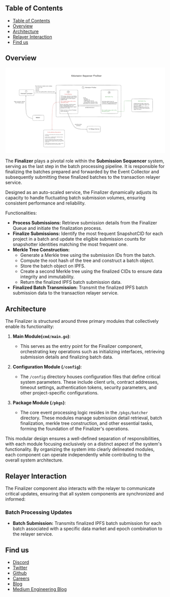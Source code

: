 ## Table of Contents
- [Table of Contents](#table-of-contents)
- [Overview](#overview)
- [Architecture](#architecture)
- [Relayer Interaction](#relayer-interaction)
- [Find us](#find-us)

## Overview

![Finalizer](docs/assets/FinalizerArchitecture.png)

The **Finalizer** plays a pivotal role within the **Submission Sequencer** system, serving as the last step in the batch processing pipeline. It is responsible for finalizing the batches prepared and forwarded by the Event Collector and subsequently submitting these finalized batches to the transaction relayer service.

Designed as an auto-scaled service, the Finalizer dynamically adjusts its capacity to handle fluctuating batch submission volumes, ensuring consistent performance and reliability.

Functionalities:

- **Process Submissions:** Retrieve submission details from the Finalizer Queue and initiate the finalization process.
- **Finalize Submissions:** Identify the most frequent SnapshotCID for each project in a batch and update the eligible submission counts for snapshotter identities matching the most frequent one.
- **Merkle Tree Construction:**
    - Generate a Merkle tree using the submission IDs from the batch.
    - Compute the root hash of the tree and construct a batch object.
    - Store the batch object on IPFS.
    - Create a second Merkle tree using the finalized CIDs to ensure data integrity and immutability.
    - Return the finalized IPFS batch submission data.
- **Finalized Batch Transmission:** Transmit the finalized IPFS batch submission data to the transaction relayer service.

## Architecture

The Finalizer is structured around three primary modules that collectively enable its functionality:

1. **Main Module(`cmd/main.go`)**:
   - This serves as the entry point for the Finalizer component, orchestrating key operations such as initializing interfaces, retrieving submission details and finalizing batch data.

2. **Configuration Module (`/config`)**:
   - The `/config` directory houses configuration files that define critical system parameters. These include client urls, contract addresses, timeout settings, authentication tokens, security parameters, and other project-specific configurations.

3. **Package Module (`/pkgs`)**:
   - The core event processing logic resides in the `/pkgs/batcher` directory. These modules manage submission detail retrieval, batch finalization, merkle tree construction, and other essential tasks, forming the foundation of the Finalizer's operations.

This modular design ensures a well-defined separation of responsibilities, with each module focusing exclusively on a distinct aspect of the system's functionality. By organizing the system into clearly delineated modules, each component can operate independently while contributing to the overall system architecture.

## Relayer Interaction
The Finalizer component also interacts with the relayer to communicate critical updates, ensuring that all system components are synchronized and informed:

### Batch Processing Updates
- **Batch Submission:** Transmits finalized IPFS batch submission for each batch associated with a specific data market and epoch combination to the relayer service.

## Find us

* [Discord](https://powerloom.io/discord)
* [Twitter](https://twitter.com/PowerLoomHQ)
* [Github](https://github.com/PowerLoom)
* [Careers](https://wellfound.com/company/powerloom/jobs)
* [Blog](https://blog.powerloom.io/)
* [Medium Engineering Blog](https://medium.com/powerloom)
